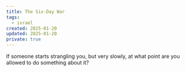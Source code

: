 ```yaml
---
title: The Six-Day War
tags: 
  - israel
created: 2025-01-20
updated: 2025-01-20
private: true
---
```


If someone starts strangling you, but very slowly, at what point are you allowed to do something about it?